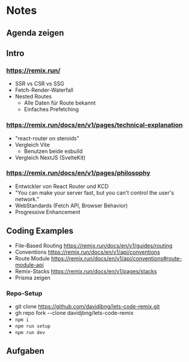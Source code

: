 # Notes

## Agenda zeigen

## Intro

### https://remix.run/

- SSR vs CSR vs SSG
- Fetch-Render-Waterfall
- Nested Routes
  - Alle Daten für Route bekannt
  - Einfaches Prefetching

### https://remix.run/docs/en/v1/pages/technical-explanation

- "react-router on steroids"
- Vergleich Vite
  - Benutzen beide esbuild
- Vergleich NextJS (SvelteKit)

### https://remix.run/docs/en/v1/pages/philosophy

- Entwickler von React Router und KCD
- "You can make your server fast, but you can't control the user's network."
- WebStandards (Fetch API, Browser Behavior)
- Progressive Enhancement

## Coding Examples

- File-Based Routing https://remix.run/docs/en/v1/guides/routing
- Conventions https://remix.run/docs/en/v1/api/conventions
- Route Module https://remix.run/docs/en/v1/api/conventions#route-module-api
- Remix-Stacks https://remix.run/docs/en/v1/pages/stacks
- Prisma zeigen

### Repo-Setup

- git clone https://github.com/davidjbng/lets-code-remix.git
- gh repo fork --clone davidjbng/lets-code-remix
- `npm i`
- `npm run setup`
- `npm run dev`

## Aufgaben
